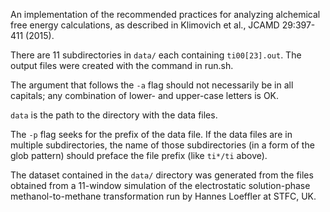 An implementation of the recommended practices for analyzing alchemical free energy calculations, as described in Klimovich et al., JCAMD 29:397-411 (2015).

There are 11 subdirectories in `data/` each containing `ti00[23].out`.  The output files were created with the command in run.sh.

The argument that follows the `-a` flag should not necessarily be in all capitals; any combination of lower- and upper-case letters is OK.

`data` is the path to the directory with the data files.

The `-p` flag seeks for the prefix of the data file. If the data files are in multiple subdirectories,
the name of those subdirectories (in a form of the glob pattern) should preface the file prefix (like `ti*/ti` above).

The dataset contained in the `data/` directory was generated from the files obtained from a 11-window simulation of the electrostatic solution-phase methanol-to-methane transformation run by Hannes Loeffler at STFC, UK.
